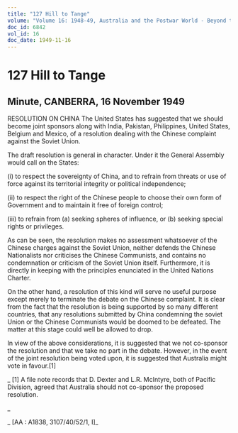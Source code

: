 ```yaml
---
title: "127 Hill to Tange"
volume: "Volume 16: 1948-49, Australia and the Postwar World - Beyond the Region"
doc_id: 6842
vol_id: 16
doc_date: 1949-11-16
---
```


# 127 Hill to Tange

## Minute, CANBERRA, 16 November 1949

RESOLUTION ON CHINA The United States has suggested that we should become joint sponsors along with India, Pakistan, Philippines, United States, Belgium and Mexico, of a resolution dealing with the Chinese complaint against the Soviet Union.

The draft resolution is general in character. Under it the General Assembly would call on the States:

(i) to respect the sovereignty of China, and to refrain from threats or use of force against its territorial integrity or political independence;

(ii) to respect the right of the Chinese people to choose their own form of Government and to maintain it free of foreign control;

(iii) to refrain from (a) seeking spheres of influence, or (b) seeking special rights or privileges.

As can be seen, the resolution makes no assessment whatsoever of the Chinese charges against the Soviet Union, neither defends the Chinese Nationalists nor criticises the Chinese Communists, and contains no condemnation or criticism of the Soviet Union itself. Furthermore, it is directly in keeping with the principles enunciated in the United Nations Charter.

On the other hand, a resolution of this kind will serve no useful purpose except merely to terminate the debate on the Chinese complaint. It is clear from the fact that the resolution is being supported by so many different countries, that any resolutions submitted by China condemning the soviet Union or the Chinese Communists would be doomed to be defeated. The matter at this stage could well be allowed to drop.

In view of the above considerations, it is suggested that we not co-sponsor the resolution and that we take no part in the debate. However, in the event of the joint resolution being voted upon, it is suggested that Australia might vote in favour.[1]

_ [1] A file note records that D. Dexter and L.R. McIntyre, both of Pacific Division, agreed that Australia should not co-sponsor the proposed resolution.

_

_ [AA : A1838, 3107/40/52/1, I]_

